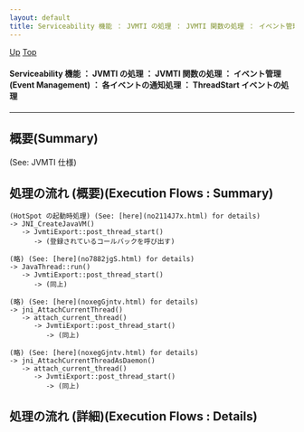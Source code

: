 ```yaml
---
layout: default
title: Serviceability 機能 ： JVMTI の処理 ： JVMTI 関数の処理 ： イベント管理 (Event Management) ： 各イベントの通知処理 ： ThreadStart イベントの処理
---
```

[Up](no29359PS.html) [Top](../index.html)

#### Serviceability 機能 ： JVMTI の処理 ： JVMTI 関数の処理 ： イベント管理 (Event Management) ： 各イベントの通知処理 ： ThreadStart イベントの処理

--- 
## 概要(Summary)
(See: JVMTI 仕様)

## 処理の流れ (概要)(Execution Flows : Summary)
```
(HotSpot の起動時処理) (See: [here](no2114J7x.html) for details)
-> JNI_CreateJavaVM()
   -> JvmtiExport::post_thread_start()
      -> (登録されているコールバックを呼び出す)

(略) (See: [here](no7882jgS.html) for details)
-> JavaThread::run()
   -> JvmtiExport::post_thread_start()
      -> (同上)

(略) (See: [here](noxegGjntv.html) for details)
-> jni_AttachCurrentThread()
   -> attach_current_thread()
      -> JvmtiExport::post_thread_start()
         -> (同上)

(略) (See: [here](noxegGjntv.html) for details)
-> jni_AttachCurrentThreadAsDaemon()
   -> attach_current_thread()
      -> JvmtiExport::post_thread_start()
         -> (同上)
```

## 処理の流れ (詳細)(Execution Flows : Details)






